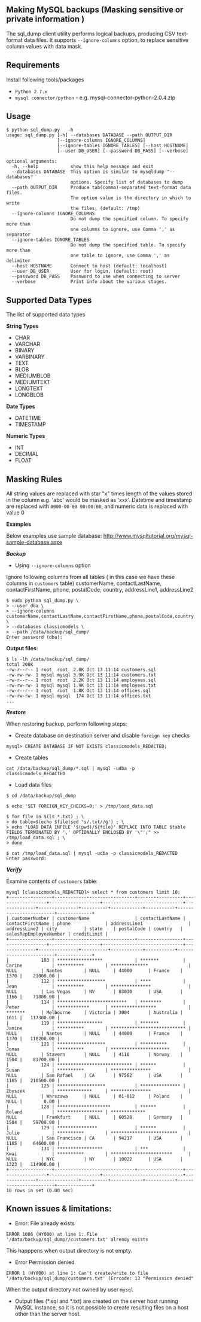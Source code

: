 ## Making MySQL backups (Masking sensitive or private information )

The sql_dump client utility performs logical backups, producing CSV text-format data files. It supports `--ignore-columns` option,  to  replace sensitive column values with data mask.

## Requirements
Install following tools/packages
* `Python 2.7.x`
* `mysql connector/python` - e.g. mysql-connector-python-2.0.4.zip

## Usage
```
$ python sql_dump.py   -h
usage: sql_dump.py [-h] --databases DATABASE --path OUTPUT_DIR
                   [--ignore-columns IGNORE_COLUMNS]
                   [--ignore-tables IGNORE_TABLES] [--host HOSTNAME]
                   [--user DB_USER] [--password DB_PASS] [--verbose]

optional arguments:
  -h, --help            show this help message and exit
  --databases DATABASE  This option is similar to mysqldump "--databases"
                        options. Specify list of databases to dump
  --path OUTPUT_DIR     Produce tab(comma)-separated text-format data files.
                        The option value is the directory in which to write
                        the files, (default: /tmp)
  --ignore-columns IGNORE_COLUMNS
                        Do not dump the specified column. To specify more than
                        one columns to ignore, use Comma ',' as separator
  --ignore-tables IGNORE_TABLES
                        Do not dump the specified table. To specify more than
                        one table to ignore, use Comma ',' as delimiter
  --host HOSTNAME       Connect to host (default: localhost)
  --user DB_USER        User for login, (default: root)
  --password DB_PASS    Password to use when connecting to server
  --verbose             Print info about the various stages.

```
## Supported Data Types
The list of supported data types

**String Types**
* CHAR
* VARCHAR
* BINARY
* VARBINARY
* TEXT
* BLOB
* MEDIUMBLOB
* MEDIUMTEXT
* LONGTEXT
* LONGBLOB

**Date Types**
* DATETIME
* TIMESTAMP

**Numeric Types**
* INT
* DECIMAL 
* FLOAT

## Masking Rules
All string values are replaced with star "x" times length of the values stored in the column e.g. 'abc' would be masked as 'xxx'.
Datetime and timestamp are replaced with `0000-00-00 00:00:00`, and numeric data is replaced with value 0

**Examples**

Below examples use sample database: http://www.mysqltutorial.org/mysql-sample-database.aspx

***Backup***

* Using `--ignore-columns` option

Ignore following columns from all tables ( in this case we have these columns in `customers` table)
customerName, contactLastName, contactFirstName, phone, postalCode, country, addressLine1, addressLine2 

```
$ sudo python sql_dump.py \
> --user dba \
> --ignore-columns customerName,contactLastName,contactFirstName,phone,postalCode,country,addressLine1,addressLine2 \
> --databases classicmodels \
> --path /data/backup/sql_dump/
Enter password (dba):

```
**Output files:**
```
$ ls -lh /data/backup/sql_dump/
total 208K
-rw-r--r-- 1 root  root  2.0K Oct 13 11:14 customers.sql
-rw-rw-rw- 1 mysql mysql 3.9K Oct 13 11:14 customers.txt
-rw-r--r-- 1 root  root  2.2K Oct 13 11:14 employees.sql
-rw-rw-rw- 1 mysql mysql 1.9K Oct 13 11:14 employees.txt
-rw-r--r-- 1 root  root  1.8K Oct 13 11:14 offices.sql
-rw-rw-rw- 1 mysql mysql  174 Oct 13 11:14 offices.txt
...
```
***Restore***

When restoring backup, perform following steps:
* Create database on destination server and disable `foreign key` checks
```
mysql> CREATE DATABASE IF NOT EXISTS classicmodels_REDACTED;
```
* Create tables 
```
cat /data/backup/sql_dump/*.sql | mysql -udba -p classicmodels_REDACTED
```
* Load data files
```
$ cd /data/backup/sql_dump

$ echo 'SET FOREIGN_KEY_CHECKS=0;' > /tmp/load_data.sql

$ for file in $(ls *.txt) ; \
> do table=$(echo $file|sed 's/.txt//g') ; \
> echo "LOAD DATA INFILE '$(pwd)/${file}' REPLACE INTO TABLE $table FIELDS TERMINATED BY ',' OPTIONALLY ENCLOSED BY '\"';" >> /tmp/load_data.sql ; \
> done

$ cat /tmp/load_data.sql | mysql -udba -p classicmodels_REDACTED
Enter password:
```

***Verify***

Examine contents of `customers` table:
```
mysql [classicmodels_REDACTED]> select * from customers limit 10;
+----------------+------------------------------+-----------------+------------------+-------------------+------------------------------+--------------+---------------+----------+------------+-----------+------------------------+-------------+
| customerNumber | customerName                 | contactLastName | contactFirstName | phone             | addressLine1                 | addressLine2 | city          | state    | postalCode | country   | salesRepEmployeeNumber | creditLimit |
+----------------+------------------------------+-----------------+------------------+-------------------+------------------------------+--------------+---------------+----------+------------+-----------+------------------------+-------------+
|            103 | *****************            | *******         | Carine           | **********        | **************               | NULL         | Nantes        | NULL     | 44000      | France    |                   1370 |    21000.00 |
|            112 | ******************           | ****            | Jean             | **********        | ***************              | NULL         | Las Vegas     | NV       | 83030      | USA       |                   1166 |    71800.00 |
|            114 | **************************   | ********        | Peter            | ************      | *****************            | *******      | Melbourne     | Victoria | 3004       | Australia |                   1611 |   117300.00 |
|            119 | *****************            | *******         | Janine           | **********        | **************************** | NULL         | Nantes        | NULL     | 44000      | France    |                   1370 |   118200.00 |
|            121 | ******************           | **********      | Jonas            | **********        | **********************       | NULL         | Stavern       | NULL     | 4110       | Norway    |                   1504 |    81700.00 |
|            124 | **************************** | ******          | Susan            | **********        | ***************              | NULL         | San Rafael    | CA       | 97562      | USA       |                   1165 |   210500.00 |
|            125 | ******************           | *************** | Zbyszek          | *************     | ***************              | NULL         | Warszawa      | NULL     | 01-012     | Poland    |                   NULL |        0.00 |
|            128 | ********************         | ******          | Roland           | ***************** | *************                | NULL         | Frankfurt     | NULL     | 60528      | Germany   |                   1504 |    59700.00 |
|            129 | ***************              | ******          | Julie            | **********        | *************************    | NULL         | San Francisco | CA       | 94217      | USA       |                   1165 |    64600.00 |
|            131 | *****************            | ***             | Kwai             | **********        | ***********************      | NULL         | NYC           | NY       | 10022      | USA       |                   1323 |   114900.00 |
+----------------+------------------------------+-----------------+------------------+-------------------+------------------------------+--------------+---------------+----------+------------+-----------+------------------------+-------------+
10 rows in set (0.00 sec)
```

## Known issues & limitations:
* Error: File already exists
```
ERROR 1086 (HY000) at line 1: File '/data/backup/sql_dump//customers.txt' already exists
```
This happpens when output directory is not empty.
* Error Permission denied
```
ERROR 1 (HY000) at line 1: Can't create/write to file '/data/backup/sql_dump/customers.txt' (Errcode: 13 "Permission denied"
```
When the output directory not owned by user `mysql`
* Output files (*.sql and *.txt) are created on the server host running MySQL instance, so it is not possible to create resulting files on a host other than the server host.
